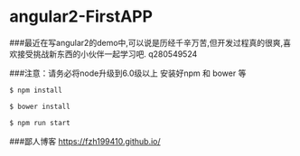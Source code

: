 # angular2-FirstAPP

###最近在写angular2的demo中,可以说是历经千辛万苦,但开发过程真的很爽,喜欢接受挑战新东西的小伙伴一起学习吧. q280549524

###注意：请务必将node升级到6.0级以上 安装好npm 和 bower 等
```bash
$ npm install 
```
```bash
$ bower install
```
```bash
$ npm run start
```
###鄙人博客 https://fzh199410.github.io/
